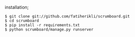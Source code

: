 installation;

    $ git clone git://github.com/fatiherikli/scrumboard.git
    $ cd scrumboard
    $ pip install -r requirements.txt
    $ python scrumboard/manage.py runserver

